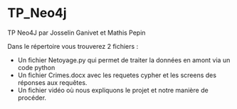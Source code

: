 # TP_Neo4j
TP Neo4J par Josselin Ganivet et Mathis Pepin

Dans le répertoire vous trouverez 2 fichiers :
- Un fichier Netoyage.py qui permet de traiter la données en amont via un code python
- Un fichier Crimes.docx avec les requetes cypher et les screens des réponses aux requêtes.
- Un fichier vidéo où nous expliquons le projet et notre manière de procéder.
